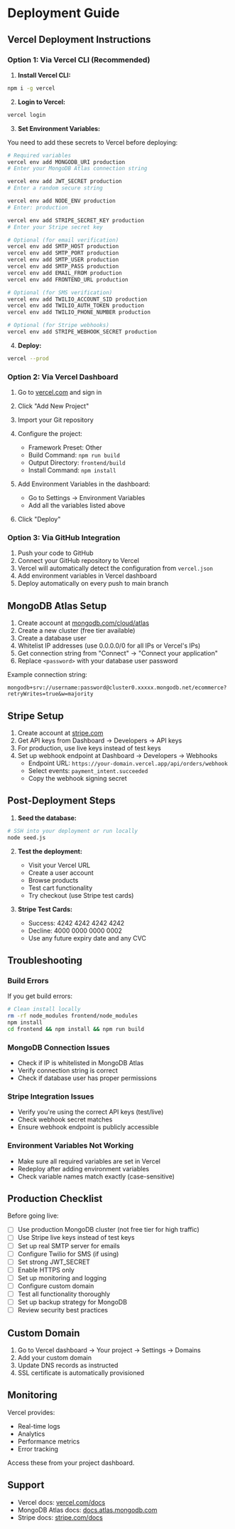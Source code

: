 # Deployment Guide

## Vercel Deployment Instructions

### Option 1: Via Vercel CLI (Recommended)

1. **Install Vercel CLI:**
```bash
npm i -g vercel
```

2. **Login to Vercel:**
```bash
vercel login
```

3. **Set Environment Variables:**

You need to add these secrets to Vercel before deploying:

```bash
# Required variables
vercel env add MONGODB_URI production
# Enter your MongoDB Atlas connection string

vercel env add JWT_SECRET production
# Enter a random secure string

vercel env add NODE_ENV production
# Enter: production

vercel env add STRIPE_SECRET_KEY production
# Enter your Stripe secret key

# Optional (for email verification)
vercel env add SMTP_HOST production
vercel env add SMTP_PORT production
vercel env add SMTP_USER production
vercel env add SMTP_PASS production
vercel env add EMAIL_FROM production
vercel env add FRONTEND_URL production

# Optional (for SMS verification)
vercel env add TWILIO_ACCOUNT_SID production
vercel env add TWILIO_AUTH_TOKEN production
vercel env add TWILIO_PHONE_NUMBER production

# Optional (for Stripe webhooks)
vercel env add STRIPE_WEBHOOK_SECRET production
```

4. **Deploy:**
```bash
vercel --prod
```

### Option 2: Via Vercel Dashboard

1. Go to [vercel.com](https://vercel.com) and sign in
2. Click "Add New Project"
3. Import your Git repository
4. Configure the project:
   - Framework Preset: Other
   - Build Command: `npm run build`
   - Output Directory: `frontend/build`
   - Install Command: `npm install`

5. Add Environment Variables in the dashboard:
   - Go to Settings → Environment Variables
   - Add all the variables listed above

6. Click "Deploy"

### Option 3: Via GitHub Integration

1. Push your code to GitHub
2. Connect your GitHub repository to Vercel
3. Vercel will automatically detect the configuration from `vercel.json`
4. Add environment variables in Vercel dashboard
5. Deploy automatically on every push to main branch

## MongoDB Atlas Setup

1. Create account at [mongodb.com/cloud/atlas](https://www.mongodb.com/cloud/atlas)
2. Create a new cluster (free tier available)
3. Create a database user
4. Whitelist IP addresses (use 0.0.0.0/0 for all IPs or Vercel's IPs)
5. Get connection string from "Connect" → "Connect your application"
6. Replace `<password>` with your database user password

Example connection string:
```
mongodb+srv://username:password@cluster0.xxxxx.mongodb.net/ecommerce?retryWrites=true&w=majority
```

## Stripe Setup

1. Create account at [stripe.com](https://stripe.com)
2. Get API keys from Dashboard → Developers → API keys
3. For production, use live keys instead of test keys
4. Set up webhook endpoint at Dashboard → Developers → Webhooks
   - Endpoint URL: `https://your-domain.vercel.app/api/orders/webhook`
   - Select events: `payment_intent.succeeded`
   - Copy the webhook signing secret

## Post-Deployment Steps

1. **Seed the database:**
```bash
# SSH into your deployment or run locally
node seed.js
```

2. **Test the deployment:**
   - Visit your Vercel URL
   - Create a user account
   - Browse products
   - Test cart functionality
   - Try checkout (use Stripe test cards)

3. **Stripe Test Cards:**
   - Success: 4242 4242 4242 4242
   - Decline: 4000 0000 0000 0002
   - Use any future expiry date and any CVC

## Troubleshooting

### Build Errors

If you get build errors:
```bash
# Clean install locally
rm -rf node_modules frontend/node_modules
npm install
cd frontend && npm install && npm run build
```

### MongoDB Connection Issues

- Check if IP is whitelisted in MongoDB Atlas
- Verify connection string is correct
- Check if database user has proper permissions

### Stripe Integration Issues

- Verify you're using the correct API keys (test/live)
- Check webhook secret matches
- Ensure webhook endpoint is publicly accessible

### Environment Variables Not Working

- Make sure all required variables are set in Vercel
- Redeploy after adding environment variables
- Check variable names match exactly (case-sensitive)

## Production Checklist

Before going live:

- [ ] Use production MongoDB cluster (not free tier for high traffic)
- [ ] Use Stripe live keys instead of test keys
- [ ] Set up real SMTP server for emails
- [ ] Configure Twilio for SMS (if using)
- [ ] Set strong JWT_SECRET
- [ ] Enable HTTPS only
- [ ] Set up monitoring and logging
- [ ] Configure custom domain
- [ ] Test all functionality thoroughly
- [ ] Set up backup strategy for MongoDB
- [ ] Review security best practices

## Custom Domain

1. Go to Vercel dashboard → Your project → Settings → Domains
2. Add your custom domain
3. Update DNS records as instructed
4. SSL certificate is automatically provisioned

## Monitoring

Vercel provides:
- Real-time logs
- Analytics
- Performance metrics
- Error tracking

Access these from your project dashboard.

## Support

- Vercel docs: [vercel.com/docs](https://vercel.com/docs)
- MongoDB Atlas docs: [docs.atlas.mongodb.com](https://docs.atlas.mongodb.com)
- Stripe docs: [stripe.com/docs](https://stripe.com/docs)
